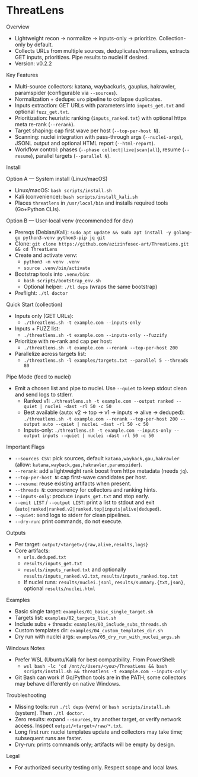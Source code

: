 ThreatLens
===========

Overview
- Lightweight recon → normalize → inputs-only → prioritize. Collection-only by default.
- Collects URLs from multiple sources, deduplicates/normalizes, extracts GET inputs, prioritizes. Pipe results to nuclei if desired.
- Version: v0.2.2

Key Features
- Multi-source collectors: katana, waybackurls, gauplus, hakrawler, paramspider (configurable via `--sources`).
- Normalization + dedupe: `uro` pipeline to collapse duplicates.
- Inputs extraction: GET URLs with parameters into `inputs_get.txt` and optional `fuzz_get.txt`.
- Prioritization: heuristic ranking (`inputs_ranked.txt`) with optional httpx meta re-rank (`--rerank`).
- Target shaping: cap first wave per host (`--top-per-host N`).
- Scanning: nuclei integration with pass-through args (`--nuclei-args`), JSONL output and optional HTML report (`--html-report`).
- Workflow control: phases (`--phase collect|live|scan|all`), resume (`--resume`), parallel targets (`--parallel N`).

Install

Option A — System install (Linux/macOS)
- Linux/macOS: `bash scripts/install.sh`
- Kali (convenience): `bash scripts/install_kali.sh`
- Places `threatlens` in `/usr/local/bin` and installs required tools (Go+Python CLIs).

Option B — User‑local venv (recommended for dev)
- Prereqs (Debian/Kali): `sudo apt update && sudo apt install -y golang-go python3-venv python3-pip jq git`
- Clone: `git clone https://github.com/azizinfosec-art/ThreatLens.git && cd ThreatLens`
- Create and activate venv:
  - `python3 -m venv .venv`
  - `source .venv/bin/activate`
- Bootstrap tools into `.venv/bin`:
  - `bash scripts/bootstrap_env.sh`
  - Optional helper: `./tl deps` (wraps the same bootstrap)
- Preflight: `./tl doctor`

Quick Start (collection)
- Inputs only (GET URLs):
  - `./threatlens.sh -t example.com --inputs-only`
- Inputs + FUZZ list:
  - `./threatlens.sh -t example.com --inputs-only --fuzzify`
- Prioritize with re-rank and cap per host:
  - `./threatlens.sh -t example.com --rerank --top-per-host 200`
- Parallelize across targets list:
  - `./threatlens.sh -l examples/targets.txt --parallel 5 --threads 80`

Pipe Mode (feed to nuclei)
- Emit a chosen list and pipe to nuclei. Use `--quiet` to keep stdout clean and send logs to stderr.
  - Ranked v1: `./threatlens.sh -t example.com --output ranked --quiet | nuclei -dast -rl 50 -c 50`
  - Best available (auto: v2 → top → v1 → inputs → alive → deduped):
    `./threatlens.sh -t example.com --rerank --top-per-host 200 --output auto --quiet | nuclei -dast -rl 50 -c 50`
  - Inputs-only: `./threatlens.sh -t example.com --inputs-only --output inputs --quiet | nuclei -dast -rl 50 -c 50`

Important Flags
- `--sources CSV`: pick sources, default `katana,wayback,gau,hakrawler` (allow: `katana,wayback,gau,hakrawler,paramspider`).
- `--rerank`: add a lightweight rank boost from httpx metadata (needs `jq`).
- `--top-per-host N`: cap first-wave candidates per host.
- `--resume`: reuse existing artifacts when present.
- `--threads N`: concurrency for collectors and ranking hints.
- `--inputs-only`: produce `inputs_get.txt` and stop early.
- `--emit LIST` / `--output LIST`: print a list to stdout and exit (`auto|ranked|ranked.v2|ranked.top|inputs|alive|deduped`).
- `--quiet`: send logs to stderr for clean pipelines.
- `--dry-run`: print commands, do not execute.

Outputs
- Per target: `output/<target>/{raw,alive,results,logs}`
- Core artifacts:
  - `urls.deduped.txt`
  - `results/inputs_get.txt`
  - `results/inputs_ranked.txt` and optionally `results/inputs_ranked.v2.txt`, `results/inputs_ranked.top.txt`
  - If nuclei runs: `results/nuclei.jsonl`, `results/summary.{txt,json}`, optional `results/nuclei.html`

Examples
- Basic single target: `examples/01_basic_single_target.sh`
- Targets list: `examples/02_targets_list.sh`
- Include subs + threads: `examples/03_include_subs_threads.sh`
- Custom templates dir: `examples/04_custom_templates_dir.sh`
- Dry run with nuclei args: `examples/05_dry_run_with_nuclei_args.sh`

Windows Notes
- Prefer WSL (Ubuntu/Kali) for best compatibility. From PowerShell:
  - `wsl bash -lc 'cd /mnt/c/Users/<you>/ThreatLens && bash scripts/install.sh && threatlens -t example.com --inputs-only'`
- Git Bash can work if Go/Python tools are in the PATH; some collectors may behave differently on native Windows.

Troubleshooting
- Missing tools: run `./tl deps` (venv) or `bash scripts/install.sh` (system). Then `./tl doctor`.
- Zero results: expand `--sources`, try another target, or verify network access. Inspect `output/<target>/raw/*.txt`.
- Long first run: nuclei templates update and collectors may take time; subsequent runs are faster.
- Dry-run: prints commands only; artifacts will be empty by design.

Legal
- For authorized security testing only. Respect scope and local laws.
